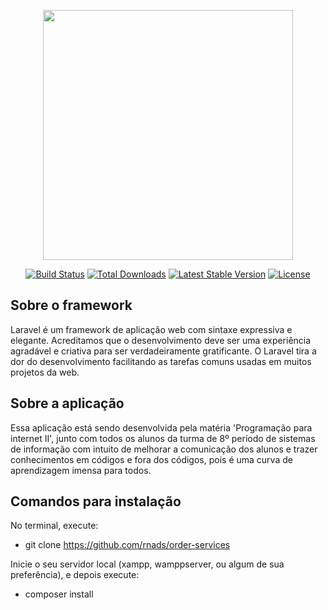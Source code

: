 <p align="center"><a href="https://laravel.com" target="_blank"><img src="https://raw.githubusercontent.com/laravel/art/master/logo-lockup/5%20SVG/2%20CMYK/1%20Full%20Color/laravel-logolockup-cmyk-red.svg" width="400"></a></p>

<p align="center">
<a href="https://travis-ci.org/laravel/framework"><img src="https://travis-ci.org/laravel/framework.svg" alt="Build Status"></a>
<a href="https://packagist.org/packages/laravel/framework"><img src="https://img.shields.io/packagist/dt/laravel/framework" alt="Total Downloads"></a>
<a href="https://packagist.org/packages/laravel/framework"><img src="https://img.shields.io/packagist/v/laravel/framework" alt="Latest Stable Version"></a>
<a href="https://packagist.org/packages/laravel/framework"><img src="https://img.shields.io/packagist/l/laravel/framework" alt="License"></a>
</p>

## Sobre o framework

Laravel é um framework de aplicação web com sintaxe expressiva e elegante. Acreditamos que o desenvolvimento deve ser uma experiência agradável e criativa para ser verdadeiramente gratificante. O Laravel tira a dor do desenvolvimento facilitando as tarefas comuns usadas em muitos projetos da web.

## Sobre a aplicação

Essa aplicação está sendo desenvolvida pela matéria 'Programação para internet II', junto com todos os alunos da turma de 8º período de sistemas de informação com intuito de melhorar a comunicação dos alunos e trazer conhecimentos em códigos e fora dos códigos, pois é uma curva de aprendizagem imensa para todos.

## Comandos para instalação

No terminal, execute:
- git clone https://github.com/rnads/order-services

Inicie o seu servidor local (xampp, wamppserver, ou algum de sua preferência), e depois execute:
- composer install
